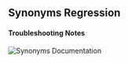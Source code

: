 ## Synonyms Regression

#### Troubleshooting Notes
![Synonyms Documentation](https://media.github.ibm.com/user/19195/files/5cffac80-c8e0-11e9-9e6f-49781e39e3b8)